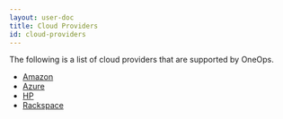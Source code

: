 ```yaml
---
layout: user-doc
title: Cloud Providers
id: cloud-providers
---
```


The following is a list of cloud providers that are supported by OneOps. 


* <a href="https://aws.amazon.com/" target="_blank">Amazon</a>
* <a href="https://azure.microsoft.com/en-us/services/cloud-services/" target="_blank">Azure</a>
* <a href="http://www.hpcloud.com/" target="_blank">HP</a>
* <a href="http://www.rackspace.com/cloud" target="_blank">Rackspace</a>
